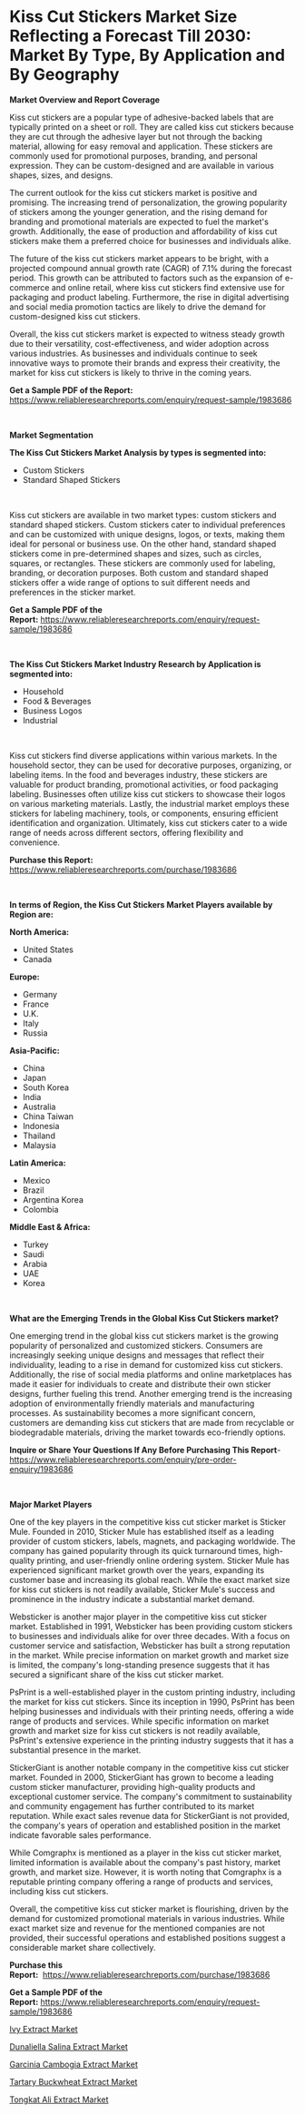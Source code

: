 <p><h1>Kiss Cut Stickers Market Size Reflecting a Forecast Till 2030: Market By Type, By Application and By Geography</h1></p><p><strong>Market Overview and Report Coverage</strong></p>
<p><p>Kiss cut stickers are a popular type of adhesive-backed labels that are typically printed on a sheet or roll. They are called kiss cut stickers because they are cut through the adhesive layer but not through the backing material, allowing for easy removal and application. These stickers are commonly used for promotional purposes, branding, and personal expression. They can be custom-designed and are available in various shapes, sizes, and designs.</p><p>The current outlook for the kiss cut stickers market is positive and promising. The increasing trend of personalization, the growing popularity of stickers among the younger generation, and the rising demand for branding and promotional materials are expected to fuel the market's growth. Additionally, the ease of production and affordability of kiss cut stickers make them a preferred choice for businesses and individuals alike.</p><p>The future of the kiss cut stickers market appears to be bright, with a projected compound annual growth rate (CAGR) of 7.1% during the forecast period. This growth can be attributed to factors such as the expansion of e-commerce and online retail, where kiss cut stickers find extensive use for packaging and product labeling. Furthermore, the rise in digital advertising and social media promotion tactics are likely to drive the demand for custom-designed kiss cut stickers.</p><p>Overall, the kiss cut stickers market is expected to witness steady growth due to their versatility, cost-effectiveness, and wider adoption across various industries. As businesses and individuals continue to seek innovative ways to promote their brands and express their creativity, the market for kiss cut stickers is likely to thrive in the coming years.</p></p>
<p><strong>Get a Sample PDF of the Report:</strong> <a href="https://www.reliableresearchreports.com/enquiry/request-sample/1983686">https://www.reliableresearchreports.com/enquiry/request-sample/1983686</a></p>
<p>&nbsp;</p>
<p><strong>Market Segmentation</strong></p>
<p><strong>The Kiss Cut Stickers Market Analysis by types is segmented into:</strong></p>
<p><ul><li>Custom Stickers</li><li>Standard Shaped Stickers</li></ul></p>
<p>&nbsp;</p>
<p><p>Kiss cut stickers are available in two market types: custom stickers and standard shaped stickers. Custom stickers cater to individual preferences and can be customized with unique designs, logos, or texts, making them ideal for personal or business use. On the other hand, standard shaped stickers come in pre-determined shapes and sizes, such as circles, squares, or rectangles. These stickers are commonly used for labeling, branding, or decoration purposes. Both custom and standard shaped stickers offer a wide range of options to suit different needs and preferences in the sticker market.</p></p>
<p><strong>Get a Sample PDF of the Report:</strong>&nbsp;<a href="https://www.reliableresearchreports.com/enquiry/request-sample/1983686">https://www.reliableresearchreports.com/enquiry/request-sample/1983686</a></p>
<p>&nbsp;</p>
<p><strong>The Kiss Cut Stickers Market Industry Research by Application is segmented into:</strong></p>
<p><ul><li>Household</li><li>Food & Beverages</li><li>Business Logos</li><li>Industrial</li></ul></p>
<p>&nbsp;</p>
<p><p>Kiss cut stickers find diverse applications within various markets. In the household sector, they can be used for decorative purposes, organizing, or labeling items. In the food and beverages industry, these stickers are valuable for product branding, promotional activities, or food packaging labeling. Businesses often utilize kiss cut stickers to showcase their logos on various marketing materials. Lastly, the industrial market employs these stickers for labeling machinery, tools, or components, ensuring efficient identification and organization. Ultimately, kiss cut stickers cater to a wide range of needs across different sectors, offering flexibility and convenience.</p></p>
<p><strong>Purchase this Report:</strong>&nbsp; <a href="https://www.reliableresearchreports.com/purchase/1983686">https://www.reliableresearchreports.com/purchase/1983686</a></p>
<p>&nbsp;</p>
<p><strong>In terms of Region, the Kiss Cut Stickers Market Players available by Region are:</strong></p>
<p>
    <p> <strong> North America: </strong>
        <ul>
            <li>United States</li>
            <li>Canada</li>
        </ul>
        </p> 
    <p> <strong> Europe: </strong>
        <ul>
            <li>Germany</li>
            <li>France</li>
            <li>U.K.</li>
            <li>Italy</li>
            <li>Russia</li>
        </ul>
        </p> 
    <p> <strong> Asia-Pacific: </strong>
        <ul>
            <li>China</li>
            <li>Japan</li>
            <li>South Korea</li>
            <li>India</li>
            <li>Australia</li>
            <li>China Taiwan</li>
            <li>Indonesia</li>
            <li>Thailand</li>
            <li>Malaysia</li>
        </ul>
        </p> 
    <p> <strong> Latin America: </strong>
        <ul>
            <li>Mexico</li>
            <li>Brazil</li>
            <li>Argentina Korea</li>
            <li>Colombia</li>
        </ul>
        </p> 
    <p> <strong> Middle East & Africa: </strong>
        <ul>
            <li>Turkey</li>
            <li>Saudi</li>
            <li>Arabia</li>
            <li>UAE</li>
            <li>Korea</li>
        </ul>
    </p>
    </p>
<p>&nbsp;</p>
<p><strong>What are the Emerging Trends in the Global Kiss Cut Stickers market?</strong></p>
<p><p>One emerging trend in the global kiss cut stickers market is the growing popularity of personalized and customized stickers. Consumers are increasingly seeking unique designs and messages that reflect their individuality, leading to a rise in demand for customized kiss cut stickers. Additionally, the rise of social media platforms and online marketplaces has made it easier for individuals to create and distribute their own sticker designs, further fueling this trend. Another emerging trend is the increasing adoption of environmentally friendly materials and manufacturing processes. As sustainability becomes a more significant concern, customers are demanding kiss cut stickers that are made from recyclable or biodegradable materials, driving the market towards eco-friendly options.</p></p>
<p><strong>Inquire or Share Your Questions If Any Before Purchasing This Report</strong>- <a href="https://www.reliableresearchreports.com/enquiry/pre-order-enquiry/1983686">https://www.reliableresearchreports.com/enquiry/pre-order-enquiry/1983686</a></p>
<p>&nbsp;</p>
<p><strong>Major Market Players</strong></p>
<p><p>One of the key players in the competitive kiss cut sticker market is Sticker Mule. Founded in 2010, Sticker Mule has established itself as a leading provider of custom stickers, labels, magnets, and packaging worldwide. The company has gained popularity through its quick turnaround times, high-quality printing, and user-friendly online ordering system. Sticker Mule has experienced significant market growth over the years, expanding its customer base and increasing its global reach. While the exact market size for kiss cut stickers is not readily available, Sticker Mule's success and prominence in the industry indicate a substantial market demand.</p><p>Websticker is another major player in the competitive kiss cut sticker market. Established in 1991, Websticker has been providing custom stickers to businesses and individuals alike for over three decades. With a focus on customer service and satisfaction, Websticker has built a strong reputation in the market. While precise information on market growth and market size is limited, the company's long-standing presence suggests that it has secured a significant share of the kiss cut sticker market.</p><p>PsPrint is a well-established player in the custom printing industry, including the market for kiss cut stickers. Since its inception in 1990, PsPrint has been helping businesses and individuals with their printing needs, offering a wide range of products and services. While specific information on market growth and market size for kiss cut stickers is not readily available, PsPrint's extensive experience in the printing industry suggests that it has a substantial presence in the market.</p><p>StickerGiant is another notable company in the competitive kiss cut sticker market. Founded in 2000, StickerGiant has grown to become a leading custom sticker manufacturer, providing high-quality products and exceptional customer service. The company's commitment to sustainability and community engagement has further contributed to its market reputation. While exact sales revenue data for StickerGiant is not provided, the company's years of operation and established position in the market indicate favorable sales performance.</p><p>While Comgraphx is mentioned as a player in the kiss cut sticker market, limited information is available about the company's past history, market growth, and market size. However, it is worth noting that Comgraphx is a reputable printing company offering a range of products and services, including kiss cut stickers.</p><p>Overall, the competitive kiss cut sticker market is flourishing, driven by the demand for customized promotional materials in various industries. While exact market size and revenue for the mentioned companies are not provided, their successful operations and established positions suggest a considerable market share collectively.</p></p>
<p><strong>Purchase this Report:</strong>&nbsp;&nbsp;<a href="https://www.reliableresearchreports.com/purchase/1983686">https://www.reliableresearchreports.com/purchase/1983686</a></p>
<p></p>
<p><strong>Get a Sample PDF of the Report:</strong>&nbsp;<a href="https://www.reliableresearchreports.com/enquiry/request-sample/1983686">https://www.reliableresearchreports.com/enquiry/request-sample/1983686</a></p>
<p><p><a href="https://github.com/lilstefpacute/Market-Research-Report-List-1/blob/main/ivy-extract-market.md">Ivy Extract Market</a></p><p><a href="https://github.com/rexevange/Market-Research-Report-List-1/blob/main/dunaliella-salina-extract-market.md">Dunaliella Salina Extract Market</a></p><p><a href="https://github.com/santosh758595/Market-Research-Report-List-2/blob/main/garcinia-cambogia-extract-market.md">Garcinia Cambogia Extract Market</a></p><p><a href="https://github.com/Chiragrp26/Market-Research-Report-List-2/blob/main/tartary-buckwheat-extract-market.md">Tartary Buckwheat Extract Market</a></p><p><a href="https://github.com/AKSHATREPORTPRIME/Market-Research-Report-List-2/blob/main/tongkat-ali-extract-market.md">Tongkat Ali Extract Market</a></p></p>